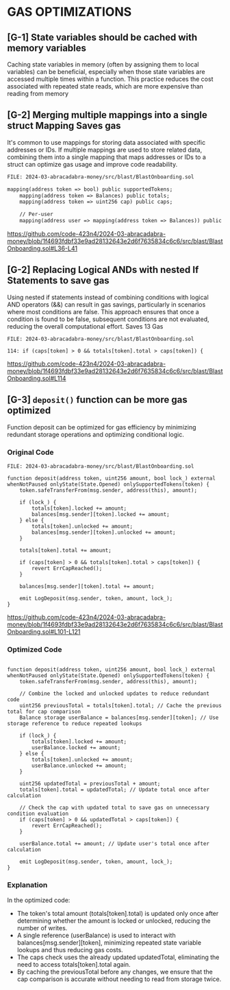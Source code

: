 # GAS OPTIMIZATIONS

## [G-1] State variables should be cached with memory variables 

Caching state variables in memory (often by assigning them to local variables) can be beneficial, especially when those state variables are accessed multiple times within a function. This practice reduces the cost associated with repeated state reads, which are more expensive than reading from memory

##

## [G-2] Merging multiple mappings into a single struct Mapping Saves gas

It's common to use mappings for storing data associated with specific addresses or IDs. If multiple mappings are used to store related data, combining them into a single mapping that maps addresses or IDs to a struct can optimize gas usage and improve code readability.

```diff
FILE: 2024-03-abracadabra-money/src/blast/BlastOnboarding.sol

mapping(address token => bool) public supportedTokens;
    mapping(address token => Balances) public totals;
    mapping(address token => uint256 cap) public caps;

    // Per-user
    mapping(address user => mapping(address token => Balances)) public balances;

```
https://github.com/code-423n4/2024-03-abracadabra-money/blob/1f4693fdbf33e9ad28132643e2d6f7635834c6c6/src/blast/BlastOnboarding.sol#L36-L41

##

## [G-2] Replacing Logical ANDs with nested If Statements to save gas

Using nested if statements instead of combining conditions with logical AND operators (&&) can result in gas savings, particularly in scenarios where most conditions are false. This approach ensures that once a condition is found to be false, subsequent conditions are not evaluated, reducing the overall computational effort. Saves 13 Gas

```solidity
FILE: 2024-03-abracadabra-money/src/blast/BlastOnboarding.sol

114: if (caps[token] > 0 && totals[token].total > caps[token]) {

```
https://github.com/code-423n4/2024-03-abracadabra-money/blob/1f4693fdbf33e9ad28132643e2d6f7635834c6c6/src/blast/BlastOnboarding.sol#L114

##

## [G-3] ``deposit()`` function can be more gas optimized

Function deposit can be optimized for gas efficiency by minimizing redundant storage operations and optimizing conditional logic.

### Original Code

```solidity
FILE: 2024-03-abracadabra-money/src/blast/BlastOnboarding.sol

function deposit(address token, uint256 amount, bool lock_) external whenNotPaused onlyState(State.Opened) onlySupportedTokens(token) {
    token.safeTransferFrom(msg.sender, address(this), amount);

    if (lock_) {
        totals[token].locked += amount;
        balances[msg.sender][token].locked += amount;
    } else {
        totals[token].unlocked += amount;
        balances[msg.sender][token].unlocked += amount;
    }

    totals[token].total += amount;

    if (caps[token] > 0 && totals[token].total > caps[token]) {
        revert ErrCapReached();
    }

    balances[msg.sender][token].total += amount;

    emit LogDeposit(msg.sender, token, amount, lock_);
}

```
https://github.com/code-423n4/2024-03-abracadabra-money/blob/1f4693fdbf33e9ad28132643e2d6f7635834c6c6/src/blast/BlastOnboarding.sol#L101-L121

### Optimized Code

```solidity

function deposit(address token, uint256 amount, bool lock_) external whenNotPaused onlyState(State.Opened) onlySupportedTokens(token) {
    token.safeTransferFrom(msg.sender, address(this), amount);

    // Combine the locked and unlocked updates to reduce redundant code
    uint256 previousTotal = totals[token].total; // Cache the previous total for cap comparison
    Balance storage userBalance = balances[msg.sender][token]; // Use storage reference to reduce repeated lookups

    if (lock_) {
        totals[token].locked += amount;
        userBalance.locked += amount;
    } else {
        totals[token].unlocked += amount;
        userBalance.unlocked += amount;
    }

    uint256 updatedTotal = previousTotal + amount;
    totals[token].total = updatedTotal; // Update total once after calculation

    // Check the cap with updated total to save gas on unnecessary condition evaluation
    if (caps[token] > 0 && updatedTotal > caps[token]) {
        revert ErrCapReached();
    }

    userBalance.total += amount; // Update user's total once after calculation

    emit LogDeposit(msg.sender, token, amount, lock_);
}

```
### Explanation
In the optimized code:

- The token's total amount (totals[token].total) is updated only once after determining whether the amount is locked or unlocked, reducing the number of writes.
- A single reference (userBalance) is used to interact with balances[msg.sender][token], minimizing repeated state variable lookups and thus reducing gas costs.
- The caps check uses the already updated updatedTotal, eliminating the need to access totals[token].total again.
- By caching the previousTotal before any changes, we ensure that the cap comparison is accurate without needing to read from storage twice.







